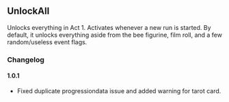 ## UnlockAll ##
Unlocks everything in Act 1.
Activates whenever a new run is started.
By default, it unlocks everything aside from the bee figurine, film roll, and a few random/useless event flags.

### Changelog ###
#### 1.0.1
- Fixed duplicate progressiondata issue and added warning for tarot card.